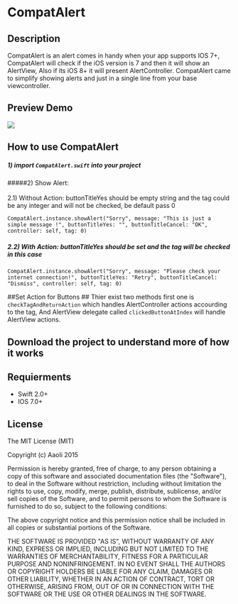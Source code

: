 # CompatAlert

## Description
CompatAlert is an alert comes in handy when your app supports IOS 7+, CompatAlert will check if the iOS version is 7 and then it will show an AlertView, Also if its iOS 8+ it will present AlertController. CompatAlert came to simplify showing alerts and just in a single line from your base viewcontroller.

## Preview Demo
<img src="https://lh3.googleusercontent.com/hJskdPud9xE2s1_oE0q1-anH3MhCPVPkrZa8izb_QSTyXzpRhU4VqQ=w792-h642-p-b1-c0x00999999">

## How to use CompatAlert ##
##### 1) import ```CompatAlert.swift``` into your project <br/>
#####2) Show Alert:<br/><br/>     2.1) Without Action: buttonTitleYes should be empty string and the tag could be any integer and will not be checked, be default pass 0 <br/>

``CompatAlert.instance.showAlert("Sorry", message: "This is just a simple message !", buttonTitleYes: "", buttonTitleCancel: "OK", controller: self, tag: 0)``


##### 2.2) With Action: buttonTitleYes should be set and the tag will be checked in this case <br/> 

``CompatAlert.instance.showAlert("Sorry", message: "Please check your internet connection!", buttonTitleYes: "Retry", buttonTitleCancel: "Dismiss", controller: self, tag: 0)``

##Set Action for Buttons ##
Thier exist two methods first one is ``checkTagAndReturnAction`` which handles AlertController actions accourding to the tag, And AlertView delegate called ``clickedButtonAtIndex`` will handle AlertView actions.

## Download the project to understand more of how it works ##

## Requierments ##
* Swift 2.0+
* IOS 7.0+

## License ##

The MIT License (MIT)

Copyright (c) AaoIi 2015

Permission is hereby granted, free of charge, to any person obtaining a copy of this software and associated documentation files (the "Software"), to deal in the Software without restriction, including without limitation the rights to use, copy, modify, merge, publish, distribute, sublicense, and/or sell copies of the Software, and to permit persons to whom the Software is furnished to do so, subject to the following conditions:

The above copyright notice and this permission notice shall be included in all copies or substantial portions of the Software.

THE SOFTWARE IS PROVIDED "AS IS", WITHOUT WARRANTY OF ANY KIND, EXPRESS OR IMPLIED, INCLUDING BUT NOT LIMITED TO THE WARRANTIES OF MERCHANTABILITY, FITNESS FOR A PARTICULAR PURPOSE AND NONINFRINGEMENT. IN NO EVENT SHALL THE AUTHORS OR COPYRIGHT HOLDERS BE LIABLE FOR ANY CLAIM, DAMAGES OR OTHER LIABILITY, WHETHER IN AN ACTION OF CONTRACT, TORT OR OTHERWISE, ARISING FROM, OUT OF OR IN CONNECTION WITH THE SOFTWARE OR THE USE OR OTHER DEALINGS IN THE SOFTWARE.
